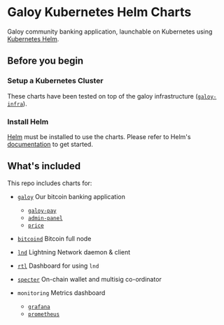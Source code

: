 # Galoy Kubernetes Helm Charts

Galoy community banking application, launchable on Kubernetes using [Kubernetes Helm](https://github.com/helm/helm).

## Before you begin

### Setup a Kubernetes Cluster

These charts have been tested on top of the galoy infrastructure ([`galoy-infra`](https://github.com/GaloyMoney/galoy-infra)).

### Install Helm
[Helm](https://helm.sh) must be installed to use the charts.
Please refer to Helm's [documentation](https://helm.sh/docs/) to get started.

## What's included

This repo includes charts for:
- [`galoy`](https://github.com/GaloyMoney/galoy) Our bitcoin banking application
  - [`galoy-pay`](https://github.com/GaloyMoney/galoy-pay)
  - [`admin-panel`](https://github.com/GaloyMoney/admin-panel)
  - [`price`](https://github.com/GaloyMoney/price)

- [`bitcoind`](https://github.com/bitcoin/bitcoin) Bitcoin full node

- [`lnd`](https://github.com/lightningnetwork/lnd) Lightning Network daemon & client

- [`rtl`](https://github.com/Ride-The-Lightning/RTL) Dashboard for using `lnd`

- [`specter`](https://github.com/cryptoadvance/specter-desktop) On-chain wallet and multisig co-ordinator

- `monitoring` Metrics dashboard
  - [`grafana`](https://github.com/grafana/grafana)
  - [`prometheus`](https://github.com/prometheus/prometheus)
